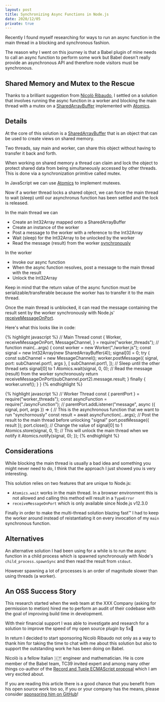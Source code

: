 ```yaml
---
layout: post
title: Synchronizing Async Functions in Node.js
date: 2020/12/05
private: true
---
```


Recently I found myself researching for ways to run an async function in the main thread in a blocking and synchronous fashion.

The reason why I went on this journey is that a Babel plugin of mine needs to call an async function to perform some work but Babel doesn't really provide an asynchronous API and therefore node visitors must be synchronous.

## Shared Memory and Mutex to the Rescue

Thanks to a brilliant suggestion from [Nicolò Ribaudo](https://twitter.com/NicoloRibaudo), I settled on a solution that involves running the async function in a worker and blocking the main thread with a mutex on a [SharedArrayBuffer](https://developer.mozilla.org/en-US/docs/Web/JavaScript/Reference/Global_Objects/SharedArrayBuffer) implemented with [Atomics](https://developer.mozilla.org/en-US/docs/Web/JavaScript/Reference/Global_Objects/Atomics).

## Details

At the core of this solution is a [SharedArrayBuffer](https://developer.mozilla.org/en-US/docs/Web/JavaScript/Reference/Global_Objects/SharedArrayBuffer) that is an object that can be used to create views on shared memory.

Two threads, say main and worker, can share this object without having to transfer it back and forth.

When working on shared memory a thread can claim and lock the object to protect shared data from being simultaneously accessed by other threads. This is done via a synchronization primitive called mutex.

In JavaScript we can use [Atomics](https://developer.mozilla.org/en-US/docs/Web/JavaScript/Reference/Global_Objects/Atomics) to implement mutexes.

Now if a worker thread locks a shared object, we can force the main thread to wait (sleep) until our asynchronus function has been settled and the lock is released.

In the main thread we can

- Create an Int32Array mapped onto a SharedArrayBuffer
- Create an instance of the worker
- Post a message to the worker with a reference to the Int32Array
- Wait (sleep) for the Int32Array to be unlocked by the worker
- Read the message (result) from the worker <u>synchronously</u>

In the worker

- Invoke our async function
- When the async function resolves, post a message to the main thread with the result
- Unlock the Int32Array

Keep in mind that the return value of the async function must be serializable/transferable because the worker has to transfer it to the main thread.

Once the main thread is unblocked, it can read the message containing the result sent by the worker synchronously with Node.js' [receiveMessageOnPort](https://nodejs.org/api/worker_threads.html#worker_threads_worker_receivemessageonport_port).

Here's what this looks like in code:

<!-- prettier-ignore-->
{% highlight javascript %}
// Main Thread
const {
    Worker,
    receiveMessageOnPort,
    MessageChannel,
} = require("worker_threads");
//
function main(...args) {
  const worker = new Worker("./worker.js");
  const signal = new Int32Array(new SharedArrayBuffer(4));
  signal[0] = 0;
  try {
    const subChannel = new MessageChannel();
    worker.postMessage({ signal, port: subChannel.port1, args }, [
        subChannel.port1,
    ]);
    // Sleep until the other thread sets signal[0] to 1
    Atomics.wait(signal, 0, 0);
    // Read the message (result) from the worker synchronously
    return receiveMessageOnPort(subChannel.port2).message.result;
  } finally {
    worker.unref();
  }
}
{% endhighlight %}

<!-- prettier-ignore-->
{% highlight javascript %}
// Worker Thread
const { parentPort } = require("worker_threads");
const asyncFunction = require("./asyncFunction");
//
parentPort.addListener("message", async ({ signal, port, args }) => {
  // This is the asynchronous function that we want to run "synchornously"
  const result = await asyncFunction(...args);
  // Post the result to the main thread before unlocking "signal"
  port.postMessage({ result });
  port.close();
  // Change the value of signal[0] to 1
  Atomics.store(signal, 0, 1);
  // This will unlock the main thread when we notify it
  Atomics.notify(signal, 0);
});
{% endhighlight %}

## Considerations

While blocking the main thread is usually a bad idea and something you might never need to do, I think that the approach I just showed you is very interesting.

This solution relies on two features that are unique to Node.js:

- `Atomics.wait` works in the main thread. In a browser environment this is not allowed and calling this method will result in a `TypeError`
- `receiveMessageOnPort` which is only available since Node.js v12.3.0

Finally in order to make the multi-thread solution blazing fast™️ I had to keep the worker around instead of reistantiating it on every invocation of my `main` synchronous function.

## Alternatives

An alternative solution I had been using for a while is to run the async function in a child process which is spawned synchronously with Node's `child_process.spawnSync` and then read the result from `stdout`.

However spawning a lot of processes is an order of magnitude slower than using threads (a worker).

## An OSS Success Story

This research started when the web team at the XXX Company (asking for permission to metion) hired me to perform an audit of their codebase with the goal of improving build time in development.

With their financial support I was able to investigate and research for a solution to improve the speed of my open source plugin by 5x💨

In return I decided to start sponsoring Nicolò Ribaudo not only as a way to thank him for taking the time to chat with me about this solution but also to support the outstanding work he has been doing on Babel.

Nicolò is a fellow Italian 🇮🇹 engineer and mathematician. He is core member of the Babel team, TC39 invited expert and among many other things co-author of the [Record and Tuple ECMAScript proposal](https://github.com/tc39/proposal-record-tuple) which I am very excited about.

If you are reading this article there is a good chance that you benefit from his open source work too so, if you or your company has the means, please consider [sponsoring him on GitHub](https://github.com/sponsors/nicolo-ribaudo)!
